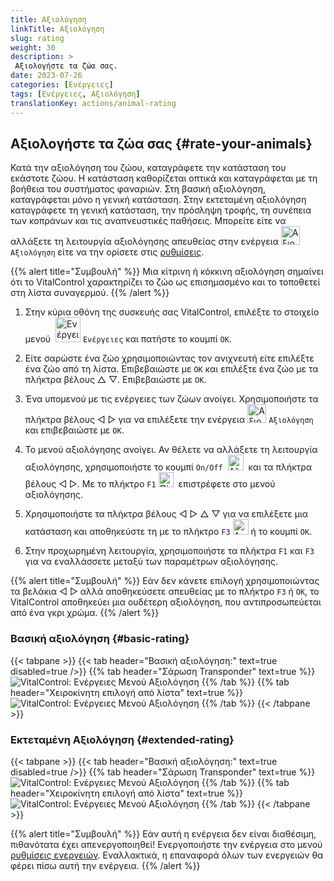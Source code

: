 ```yaml
---
title: Αξιολόγηση
linkTitle: Αξιολόγηση
slug: rating
weight: 30
description: >
 Αξιολογήστε τα ζώα σας.
date: 2023-07-26
categories: [Ενέργειες]
tags: [Ενέργειες, Αξιολόγηση]
translationKey: actions/animal-rating
---
```


## Αξιολογήστε τα ζώα σας {#rate-your-animals}

Κατά την αξιολόγηση του ζώου, καταγράφετε την κατάσταση του εκάστοτε ζώου. Η κατάσταση καθορίζεται οπτικά και καταγράφεται με τη βοήθεια του συστήματος φαναριών. Στη βασική αξιολόγηση, καταγράφεται μόνο η γενική κατάσταση. Στην εκτεταμένη αξιολόγηση καταγράφετε τη γενική κατάσταση, την πρόσληψη τροφής, τη συνέπεια των κοπράνων και τις αναπνευστικές παθήσεις. Μπορείτε είτε να αλλάξετε τη λειτουργία αξιολόγησης απευθείας στην ενέργεια <img src="/icons/actions/rating.svg" width="30" align="bottom" alt="Αξιολόγηση" /> `Αξιολόγηση` είτε να την ορίσετε στις [ρυθμίσεις](../../settings/data-acquisition/#mode-of-animal-rating).

{{% alert title="Συμβουλή" %}}
Μια κίτρινη ή κόκκινη αξιολόγηση σημαίνει ότι το VitalControl χαρακτηρίζει το ζώο ως επισημασμένο και το τοποθετεί στη λίστα συναγερμού.
{{% /alert %}}

1. Στην κύρια οθόνη της συσκευής σας VitalControl, επιλέξτε το στοιχείο μενού &nbsp;<img src="/icons/actions.svg" width="40" align="bottom" alt="Ενέργειες" /> `Ενέργειες` και πατήστε το κουμπί `OK`.

2. Είτε σαρώστε ένα ζώο χρησιμοποιώντας τον ανιχνευτή είτε επιλέξτε ένα ζώο από τη λίστα. Επιβεβαιώστε με `OK` και επιλέξτε ένα ζώο με τα πλήκτρα βέλους △ ▽. Επιβεβαιώστε με `OK`.

3. Ένα υπομενού με τις ενέργειες των ζώων ανοίγει. Χρησιμοποιήστε τα πλήκτρα βέλους ◁ ▷ για να επιλέξετε την ενέργεια <img src="/icons/actions/rating.svg" width="30" align="bottom" alt="Αξιολόγηση" /> `Αξιολόγηση` και επιβεβαιώστε με `OK`.

4. Το μενού αξιολόγησης ανοίγει. Αν θέλετε να αλλάξετε τη λειτουργία αξιολόγησης, χρησιμοποιήστε το κουμπί `On/Off` &nbsp;<img src="/icons/gear.svg" width="25" align="bottom" alt="Αλληλουχία-ενεργειών" />&nbsp; και τα πλήκτρα βέλους ◁ ▷. Με το πλήκτρο `F1` <img src="/icons/footer/exit.svg" width="24" align="bottom" alt="Πίσω" />&nbsp; επιστρέφετε στο μενού αξιολόγησης.

5. Χρησιμοποιήστε τα πλήκτρα βέλους ◁ ▷ △ ▽ για να επιλέξετε μια κατάσταση και αποθηκεύστε τη με το πλήκτρο `F3` <img src="/icons/footer/save.svg" width="25" align="bottom" alt="Αποθήκευση" /> ή το κουμπί `OK`.

6. Στην προχωρημένη λειτουργία, χρησιμοποιήστε τα πλήκτρα `F1` και `F3` για να εναλλάσσετε μεταξύ των παραμέτρων αξιολόγησης.

{{% alert title="Συμβουλή" %}}
Εάν δεν κάνετε επιλογή χρησιμοποιώντας τα βελάκια ◁ ▷ αλλά αποθηκεύσετε απευθείας με το πλήκτρο `F3` ή `OK`, το VitalControl αποθηκεύει μια ουδέτερη αξιολόγηση, που αντιπροσωπεύεται από ένα γκρι χρώμα.
{{% /alert %}}

### Βασική αξιολόγηση {#basic-rating}

{{< tabpane >}}
{{< tab header="Βασική αξιολόγηση:" text=true disabled=true />}}
{{% tab header="Σάρωση Transponder" text=true %}}
![VitalControl: Ενέργειες Μενού Αξιολόγηση](../images/basicrating-scan.png "Βασική αξιολόγηση")
{{% /tab %}}
{{% tab header="Χειροκίνητη επιλογή από λίστα" text=true %}}
![VitalControl: Ενέργειες Μενού Αξιολόγηση](../images/basicrating.png "Βασική αξιολόγηση")
{{% /tab %}}
{{< /tabpane >}}

### Εκτεταμένη Αξιολόγηση {#extended-rating}

{{< tabpane >}}
{{< tab header="Βασική αξιολόγηση:" text=true disabled=true />}}
{{% tab header="Σάρωση Transponder" text=true %}}
![VitalControl: Ενέργειες Μενού Αξιολόγηση](../images/extendedrating-scan.png "Εκτεταμένη αξιολόγηση")
{{% /tab %}}
{{% tab header="Χειροκίνητη επιλογή από λίστα" text=true %}}
![VitalControl: Ενέργειες Μενού Αξιολόγηση](../images/extendedrating.png "Εκτεταμένη αξιολόγηση")
{{% /tab %}}
{{< /tabpane >}}

{{% alert title="Συμβουλή" %}}
Εάν αυτή η ενέργεια δεν είναι διαθέσιμη, πιθανότατα έχει απενεργοποιηθεί! Ενεργοποιήστε την ενέργεια στο μενού [ρυθμίσεις ενεργειών](../setting/). Εναλλακτικά, η επαναφορά όλων των ενεργειών θα φέρει πίσω αυτή την ενέργεια.
{{% /alert %}}
